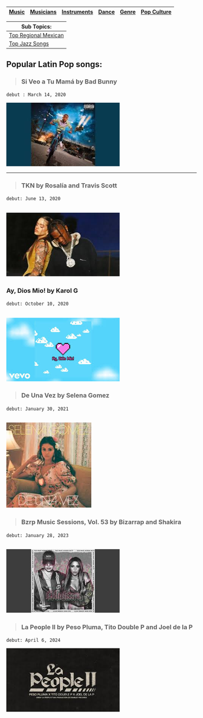 | [Music](music.md) |[Musicians](musicians.md) | [Instruments](instruments.md) | [Dance](dance.md) | [Genre](genres.md) | [Pop Culture](pop-culture.md) |
| -------- | ------- |------ | -------- |---| --- |

| Sub Topics:|
|------------|
| [ Top Regional Mexican](popRegionalMX.md) |
| [ Top Jazz Songs](topJazz.md) |

## Popular Latin Pop songs:
> ### Si Veo a Tu Mamá by Bad Bunny
    debut : March 14, 2020
[![Watch the video](badbunny.jpeg)](https://www.google.com/url?sa=t&source=web&rct=j&opi=89978449&url=https://www.youtube.com/watch%3Fv%3DCPK_IdHe1Yg&ved=2ahUKEwi_m8aEgOyIAxU9q4kEHXYKLFwQ78AJegQIHBAB&usg=AOvVaw1Hd8c8qXzBoSl-anyFUea5)

---


> ### TKN by Rosalía and Travis Scott
    debut: June 13, 2020
[![Watch the video](TKN.jpeg)](https://www.google.com/url?sa=t&source=web&rct=j&opi=89978449&url=https://www.youtube.com/watch%3Fv%3DVPEBSFW-2N8&ved=2ahUKEwj8g6HwhOyIAxVNGlkFHX0-PbkQ78AJegQIEBAB&usg=AOvVaw14HoT_Ym_k3VPXDiQm3IEv)
---
 ### Ay, Dios Mio! by Karol G
    debut: October 10, 2020
[![Watch the video](aydios.jpeg)](https://www.google.com/url?sa=t&source=web&rct=j&opi=89978449&url=https://www.youtube.com/watch%3Fv%3DOu2c2aj5Fcw&ved=2ahUKEwiz9oaiheyIAxUqmIkEHS2JIZwQ78AJegQIGBAB&usg=AOvVaw1wJV9HW7Pn6m4sJgMhS4q3)
---
> ### De Una Vez by Selena Gomez
    debut: January 30, 2021
[![Watch the video](selenagomez.jpeg)](https://www.google.com/url?sa=t&source=web&rct=j&opi=89978449&url=https://www.youtube.com/watch%3Fv%3D91VRyTvjoX4&ved=2ahUKEwicq7OpheyIAxVYE1kFHZaKDv4Q78AJegQIHBAB&usg=AOvVaw2SRWXaPVCnssrq3TQ5M94L)
---
> ### Bzrp Music Sessions, Vol. 53 by Bizarrap and Shakira
    debut: January 28, 2023
[![Watch the video](shakira.jpeg)](https://www.google.com/url?sa=t&source=web&rct=j&opi=89978449&url=https://www.youtube.com/watch%3Fv%3DCocEMWdc7Ck&ved=2ahUKEwjQkrS_heyIAxUlGVkFHTQjBysQ78AJegQIFBAB&usg=AOvVaw2GWrDYrb1b2RQ6R9_iDSyJ)
---
> ### La People II by Peso Pluma, Tito Double P and Joel de la P
    debut: April 6, 2024
[![Watch the video](lapeople.jpeg)](https://www.google.com/url?sa=t&source=web&rct=j&opi=89978449&url=https://www.youtube.com/watch%3Fv%3D4cyRzNkpNQc&ved=2ahUKEwiem8DGheyIAxXIEmIAHUEhHjoQ78AJegQIFRAB&usg=AOvVaw10SAGFdwg1PtpzhRcWl8NQ)

